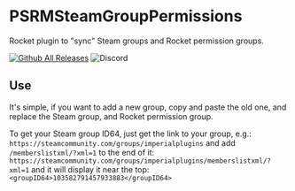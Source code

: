 # PSRMSteamGroupPermissions
Rocket plugin to "sync" Steam groups and Rocket permission groups.

[![Github All Releases](https://img.shields.io/github/downloads/papershredder432/PSRMSteamGroupPermissions/total.svg)]()
![Discord](https://img.shields.io/discord/483456891498921994?label=Discord&logo=Discord)

## Use

It's simple, if you want to add a new group, copy and paste the old one, and replace the Steam group, and Rocket permission group. <br>

To get your Steam group ID64, just get the link to your group, e.g.: `https://steamcommunity.com/groups/imperialplugins`
and add `/memberslistxml/?xml=1` to the end of it: `https://steamcommunity.com/groups/imperialplugins/memberslistxml/?xml=1`
and it will display it near the top: `<groupID64>103582791457933883</groupID64>`
